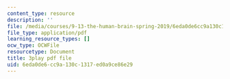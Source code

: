 ```yaml
---
content_type: resource
description: ''
file: /media/courses/9-13-the-human-brain-spring-2019/6eda0de6cc9a130c1317ed0a9ce86e29_XRdJ5mXBo8A.pdf
file_type: application/pdf
learning_resource_types: []
ocw_type: OCWFile
resourcetype: Document
title: 3play pdf file
uid: 6eda0de6-cc9a-130c-1317-ed0a9ce86e29
---
```

